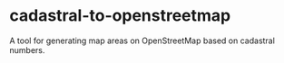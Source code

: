 # cadastral-to-openstreetmap
A tool for generating map areas on OpenStreetMap based on cadastral numbers.
